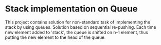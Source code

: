 # Stack implementation on Queue

This project contains solution for non-standard task of implementing the stack by using queues.
Solution based on sequential re-pushing. Each time new element added to 'stack', the queue is shifted on n-1 element, thus putting the new element to the head of the queue.